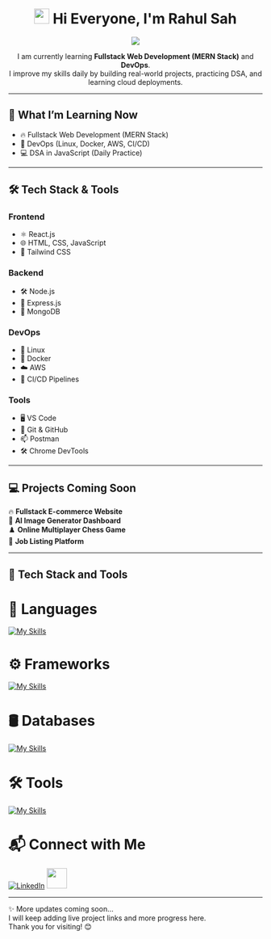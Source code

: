 <h1 align="center">
  <img src="https://raw.githubusercontent.com/rahulbanerjee26/githubProfileReadmeGenerator/main/gifs/wave.gif" width="30px"> Hi Everyone, I'm Rahul Sah
</h1>

<p align="center">
  <img src="https://readme-typing-svg.herokuapp.com?font=Fira+Code&weight=500&size=25&pause=1000&color=F7971E&center=true&vCenter=true&width=435&lines=Namaste+🙏;Hi+I'm+Rahul+Sah;Fullstack+Web+Developer;DevOps+Developer;DSA+Practitioner" />
</p>

<p align="center">
I am currently learning <strong>Fullstack Web Development (MERN Stack)</strong> and <strong>DevOps</strong>.<br>
I improve my skills daily by building real-world projects, practicing DSA, and learning cloud deployments.
</p>

---

## 🚀 What I’m Learning Now

- 🔥 Fullstack Web Development (MERN Stack)
- 🐳 DevOps (Linux, Docker, AWS, CI/CD)
- 💻 DSA in JavaScript (Daily Practice)

---

## 🛠️ Tech Stack & Tools

### Frontend

- ⚛️ React.js
- 🌐 HTML, CSS, JavaScript
- 🎨 Tailwind CSS

### Backend

- 🛠️ Node.js
- 🚀 Express.js
- 🍃 MongoDB

### DevOps

- 🐧 Linux
- 🐳 Docker
- ☁️ AWS
- 🔁 CI/CD Pipelines

### Tools

- 🖥️ VS Code
- 🐙 Git & GitHub
- 📫 Postman
- 🛠️ Chrome DevTools

---

## 💻 Projects Coming Soon

🔥 **Fullstack E-commerce Website**  
🎨 **AI Image Generator Dashboard**  
♟️ **Online Multiplayer Chess Game**  
💼 **Job Listing Platform**

---

## 💾 Tech Stack and Tools

# 🧠 Languages

[![My Skills](https://skillicons.dev/icons?i=html,css,js,typescript)](https://skillicons.dev)

# ⚙️ Frameworks 

[![My Skills](https://skillicons.dev/icons?i=react,nextjs,expressjs,vite,tailwind)](https://skillicons.dev)

# 🛢️ Databases

[![My Skills](https://skillicons.dev/icons?i=firebase,mongodb)](https://skillicons.dev)

# 🛠️ Tools

[![My Skills](https://skillicons.dev/icons?i=vscode,postman,git,github,figma,aws)](https://skillicons.dev)

# 📬 Connect with Me

[![LinkedIn](https://skillicons.dev/icons?i=linkedin)](https://www.linkedin.com/in/rahul-sah-6ba0a5346/)
[<img src="https://cdn.hashnode.com/res/hashnode/image/upload/v1611902473383/CDyAuTy75.png" width="40"/>](https://hashnode.com/history)

---

✨ More updates coming soon…  
I will keep adding live project links and more progress here.  
Thank you for visiting! 😊
